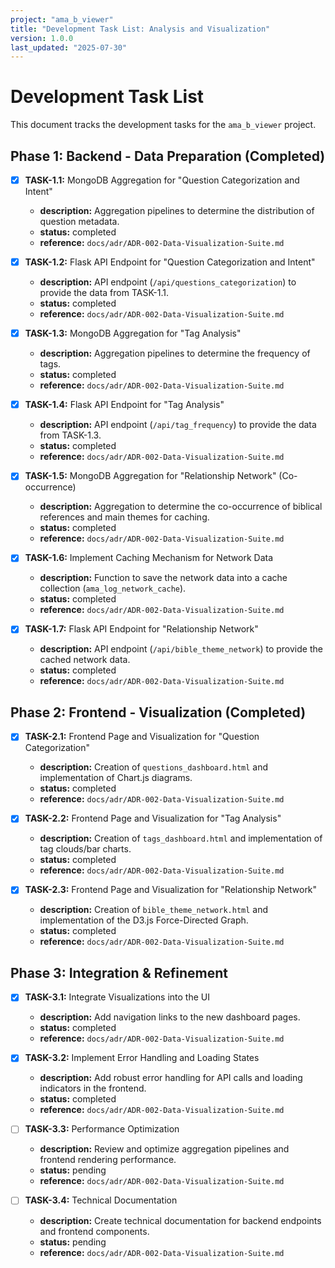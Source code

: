 ```yaml
---
project: "ama_b_viewer"
title: "Development Task List: Analysis and Visualization"
version: 1.0.0
last_updated: "2025-07-30"
---
```


# Development Task List

This document tracks the development tasks for the `ama_b_viewer` project.

## Phase 1: Backend - Data Preparation (Completed)

- [x] **TASK-1.1:** MongoDB Aggregation for "Question Categorization and Intent"
  - **description:** Aggregation pipelines to determine the distribution of question metadata.
  - **status:** completed
  - **reference:** `docs/adr/ADR-002-Data-Visualization-Suite.md`

- [x] **TASK-1.2:** Flask API Endpoint for "Question Categorization and Intent"
  - **description:** API endpoint (`/api/questions_categorization`) to provide the data from TASK-1.1.
  - **status:** completed
  - **reference:** `docs/adr/ADR-002-Data-Visualization-Suite.md`

- [x] **TASK-1.3:** MongoDB Aggregation for "Tag Analysis"
  - **description:** Aggregation pipelines to determine the frequency of tags.
  - **status:** completed
  - **reference:** `docs/adr/ADR-002-Data-Visualization-Suite.md`

- [x] **TASK-1.4:** Flask API Endpoint for "Tag Analysis"
  - **description:** API endpoint (`/api/tag_frequency`) to provide the data from TASK-1.3.
  - **status:** completed
  - **reference:** `docs/adr/ADR-002-Data-Visualization-Suite.md`

- [x] **TASK-1.5:** MongoDB Aggregation for "Relationship Network" (Co-occurrence)
  - **description:** Aggregation to determine the co-occurrence of biblical references and main themes for caching.
  - **status:** completed
  - **reference:** `docs/adr/ADR-002-Data-Visualization-Suite.md`

- [x] **TASK-1.6:** Implement Caching Mechanism for Network Data
  - **description:** Function to save the network data into a cache collection (`ama_log_network_cache`).
  - **status:** completed
  - **reference:** `docs/adr/ADR-002-Data-Visualization-Suite.md`

- [x] **TASK-1.7:** Flask API Endpoint for "Relationship Network"
  - **description:** API endpoint (`/api/bible_theme_network`) to provide the cached network data.
  - **status:** completed
  - **reference:** `docs/adr/ADR-002-Data-Visualization-Suite.md`

## Phase 2: Frontend - Visualization (Completed)

- [x] **TASK-2.1:** Frontend Page and Visualization for "Question Categorization"
  - **description:** Creation of `questions_dashboard.html` and implementation of Chart.js diagrams.
  - **status:** completed
  - **reference:** `docs/adr/ADR-002-Data-Visualization-Suite.md`

- [x] **TASK-2.2:** Frontend Page and Visualization for "Tag Analysis"
  - **description:** Creation of `tags_dashboard.html` and implementation of tag clouds/bar charts.
  - **status:** completed
  - **reference:** `docs/adr/ADR-002-Data-Visualization-Suite.md`

- [x] **TASK-2.3:** Frontend Page and Visualization for "Relationship Network"
  - **description:** Creation of `bible_theme_network.html` and implementation of the D3.js Force-Directed Graph.
  - **status:** completed
  - **reference:** `docs/adr/ADR-002-Data-Visualization-Suite.md`

## Phase 3: Integration & Refinement

- [x] **TASK-3.1:** Integrate Visualizations into the UI
  - **description:** Add navigation links to the new dashboard pages.
  - **status:** completed
  - **reference:** `docs/adr/ADR-002-Data-Visualization-Suite.md`

- [x] **TASK-3.2:** Implement Error Handling and Loading States
  - **description:** Add robust error handling for API calls and loading indicators in the frontend.
  - **status:** completed
  - **reference:** `docs/adr/ADR-002-Data-Visualization-Suite.md`

- [ ] **TASK-3.3:** Performance Optimization
  - **description:** Review and optimize aggregation pipelines and frontend rendering performance.
  - **status:** pending
  - **reference:** `docs/adr/ADR-002-Data-Visualization-Suite.md`

- [ ] **TASK-3.4:** Technical Documentation
  - **description:** Create technical documentation for backend endpoints and frontend components.
  - **status:** pending
  - **reference:** `docs/adr/ADR-002-Data-Visualization-Suite.md`
